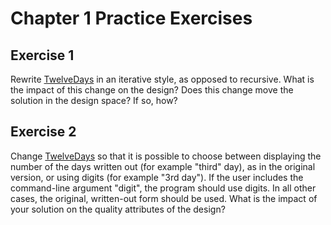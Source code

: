 # Chapter 1 Practice Exercises

## Exercise 1

Rewrite [TwelveDays](../chapter-code/chapter1/TwelveDays.java) in an iterative style, as opposed to recursive. What is the impact of this change on the design? Does this change move the solution in the design space? If so, how?

## Exercise 2

Change [TwelveDays](../chapter-code/chapter1/TwelveDays.java) so that it is possible to choose between displaying the number of the days written out (for example "third" day), as in the original version, or using digits (for example "3rd day"). If the user includes the command-line argument "digit", the program should use digits. In all other cases, the original, written-out form should be used. What is the impact of your solution on the quality attributes of the design?